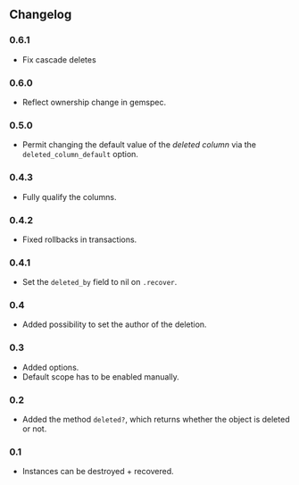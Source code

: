 ## Changelog

### 0.6.1
- Fix cascade deletes

### 0.6.0
- Reflect ownership change in gemspec.

### 0.5.0
- Permit changing the default value of the *deleted column* via the `deleted_column_default` option.

### 0.4.3
- Fully qualify the columns.

### 0.4.2
- Fixed rollbacks in transactions.

### 0.4.1
- Set the `deleted_by` field to nil on `.recover`.

### 0.4
- Added possibility to set the author of the deletion.

### 0.3
- Added options.
- Default scope has to be enabled manually.

### 0.2
- Added the method `deleted?`, which returns whether the object is deleted or not.

### 0.1
- Instances can be destroyed + recovered.
